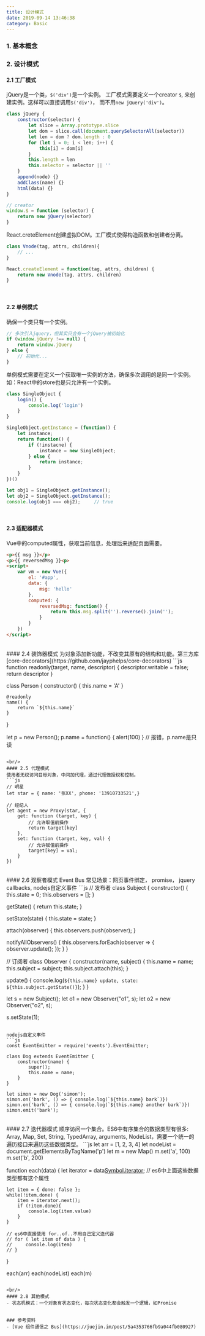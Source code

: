 ```yaml
---
title: 设计模式
date: 2019-09-14 13:46:38
category: Basic
---
```

### 1. 基本概念



### 2. 设计模式
#### 2.1 工厂模式
jQuery是一个类，`$('div')`是一个实例。 工厂模式需要定义一个creator `$`, 来创建实例。这样可以直接调用`$('div')`， 而不用`new jQuery('div')`。
```js
class jQuery {
    constructor(selector) {
        let slice = Array.prototype.slice
        let dom = slice.call(document.querySelectorAll(selector))
        let len = dom ? dom.length : 0
        for (let i = 0; i < len; i++) {
            this[i] = dom[i]
        }
        this.length = len
        this.selector = selector || ''
    }
    append(node) {}
    addClass(name) {}
    html(data) {}
}

// creator
window.$ = function (selector) {
    return new jQuery(selector)
}
```
React.creteElement创建虚拟DOM。工厂模式使得构造函数和创建者分离。
```js
class Vnode(tag, attrs, children){
    // ...
}

React.createElement = function(tag, attrs, children) {
    return new Vnode(tag, attrs, children)
}
```

<br/>

#### 2.2 单例模式
确保一个类只有一个实例。
```js
// 多次引入jquery，但其实只会有一个jQuery被初始化
if (window.jQuery !== null) {
    return window.jQuery
} else {
    // 初始化...
}
```
单例模式需要在定义一个获取唯一实例的方法，确保多次调用的是同一个实例。如：React中的store也是只允许有一个实例。
```js
class SingleObject {
    login() {
        console.log('login')
    }
}

SingleObject.getInstance = (function() {
    let instance;
    return function() {
        if (!instacne) {
            instance = new SingleObject;
        } else {
            return instance;
        }
    }
})()

let obj1 = SingleObject.getInstance();
let obj2 = SingleObject.getInstance();
console.log(obj1 === obj2);     // true
```


<br/>

#### 2.3 适配器模式
Vue中的computed属性，获取当前信息，处理后来适配页面需要。
```html
<p>{{ msg }}</p>
<p>{{ reversedMsg }}<p>
<script>
    var vm = new Vue({
        el: '#app',
        data: {
            msg: 'hello'
        },
        computed: {
            reversedMsg: function() {
                return this.msg.split('').reverse().join('');
            }
        }
    })
</script>
```

<br/>
#### 2.4 装饰器模式
为对象添加新功能，不改变其原有的结构和功能。第三方库[core-decorators](https://github.com/jayphelps/core-decorators)
```js
function readonly(target, name, descriptor) {
    descriptor.writable = false;
    return descriptor
}

class Person {
    constructor() {
        this.name = 'A'
    }

    @readonly
    name() {
        return `${this.name}`
    }
}

let p = new Person();
p.name = function() { alert(100) }   // 报错，p.name是只读
```

<br/>
#### 2.5 代理模式
使用者无权访问目标对象，中间加代理，通过代理做授权和控制。
```js
// 明星
let star = { name: '张XX', phone: '13910733521',}

// 经纪人
let agent = new Proxy(star, {
    get: function (target, key) {
        // 允许取值前操作
        return target[key]
    },
    set: function (target, key, val) {
        // 允许赋值前操作
        target[key] = val;
    }
})
```

<br/>
#### 2.6 观察者模式
Event Bus
常见场景：网页事件绑定， promise， jquery callbacks, nodejs自定义事件
```js
// 发布者
class Subject {
  constructor() {
    this.state = 0;
    this.observers = [];
  }

  getState() {
    return this.state;
  }

  setState(state) {
    this.state = state;
  }

  attach(observer) {
    this.observers.push(observer);
  }

  notifyAllObservers() {
    this.observers.forEach(observer => {
      observer.update();
    });
  }
}

// 订阅者
class Observer {
  constructor(name, subject) {
    this.name = name;
    this.subject = subject;
    this.subject.attach(this);
  }

  update() {
    console.log(`${this.name} update, state: ${this.subject.getState()}`);
  }
}

let s = new Subject();
let o1 = new Observer("o1", s);
let o2 = new Observer("o2", s);

s.setState(1);
```

nodejs自定义事件
```js
const EventEmitter = require('events').EventEmitter;

class Dog extends EventEmitter {
    constructor(name) {
        super();
        this.name = name;
    }
}

let simon = new Dog('simon');
simon.on('bark', () => { console.log(`${this.name} bark`)})
simon.on('bark', () => { console.log(`${this.name} another bark`)})
simon.emit('bark');
```

<br/>
#### 2.7 迭代器模式
顺序访问一个集合。ES6中有序集合的数据类型有很多: Array, Map, Set, String, TypedArray, arguments, NodeList，需要一个统一的遍历接口来遍历这些数据类型。
```js
let arr = [1, 2, 3, 4]
let nodeList = document.getElementsByTagName('p')
let m = new Map()
m.set('a', 100)
m.set('b', 200)

function each(data) {
    let iterator = data[Symbol.iterator](); // es6中上面这些数据类型都有这个属性
    
    let item = { done: false };
    while(!item.done) {
        item = iterator.next();
        if (!item.done){
            console.log(item.value)
        }
    }

    // es6中直接使用 for..of..不用自己定义迭代器
    // for ( let item of data ) {
    //     console.log(item)
    // }
}

each(arr)
each(nodeList)
each(m)
```

<br/>
#### 2.8 其他模式
- 状态机模式：一个对象有状态变化，每次状态变化都会触发一个逻辑，如Promise


### 参考资料
- [Vue 组件通信之 Bus](https://juejin.im/post/5a4353766fb9a044fb080927)